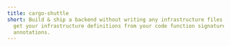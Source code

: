 ```yaml
---
title: cargo-shuttle
short: Build & ship a backend without writing any infrastructure files. Instead
  get your infrastructure definitions from your code function signatures and
  annotations.
---
```


